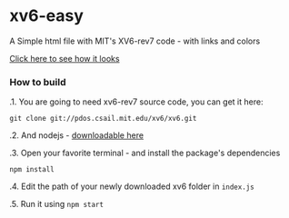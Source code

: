 # xv6-easy
A Simple html file with MIT's XV6-rev7 code - with links and colors

[Click here to see how it looks](http://htmlpreview.github.io/?https://raw.githubusercontent.com/nadav-dav/xv6-easy/master/xv6.html)

### How to build
.1. You are going to need xv6-rev7 source code, you can get it here:
```
git clone git://pdos.csail.mit.edu/xv6/xv6.git
```

.2. And nodejs - [downloadable here](http://nodejs.org)

.3. Open your favorite terminal - and install the package's dependencies 
```
npm install
```

.4. Edit the path of your newly downloaded xv6 folder in `index.js`

.5. Run it using `npm start`
